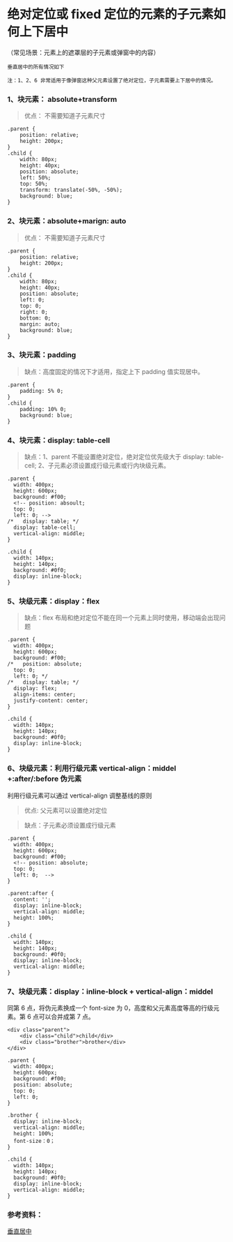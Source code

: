 # 绝对定位或 fixed 定位的元素的子元素如何上下居中

（常见场景：元素上的遮罩层的子元素或弹窗中的内容）

    垂直居中的所有情况如下

    注：1、2、6 非常适用于像弹窗这种父元素设置了绝对定位，子元素需要上下居中的情况。

### 1、块元素： absolute+transform

> 优点： 不需要知道子元素尺寸

```
.parent {
    position: relative;
    height: 200px;
}
.child {
    width: 80px;
    height: 40px;
    position: absolute;
    left: 50%;
    top: 50%;
    transform: translate(-50%, -50%);
    background: blue;
}
```

### 2、块元素：absolute+marign: auto

> 优点： 不需要知道子元素尺寸

```
.parent {
    position: relative;
    height: 200px;
}
.child {
    width: 80px;
    height: 40px;
    position: absolute;
    left: 0;
    top: 0;
    right: 0;
    bottom: 0;
    margin: auto;
    background: blue;
}
```

### 3、块元素：padding

> 缺点：高度固定的情况下才适用，指定上下 padding 值实现居中。

```
.parent {
    padding: 5% 0;
}
.child {
    padding: 10% 0;
    background: blue;
}
```

### 4、块元素：display: table-cell

> 缺点：1、parent 不能设置绝对定位，绝对定位优先级大于 display: table-cell; 2、子元素必须设置成行级元素或行内块级元素。

```
.parent {
  width: 400px;
  height: 600px;
  background: #f00;
  <!-- position: absoult;
  top: 0;
  left: 0; -->
/*   display: table; */
  display: table-cell;
  vertical-align: middle;
}

.child {
  width: 140px;
  height: 140px;
  background: #0f0;
  display: inline-block;
}
```

### 5、块级元素：display：flex

> 缺点：flex 布局和绝对定位不能在同一个元素上同时使用，移动端会出现问题

```
.parent {
  width: 400px;
  height: 600px;
  background: #f00;
/*   position: absolute;
  top: 0;
  left: 0; */
/*   display: table; */
  display: flex;
  align-items: center;
  justify-content: center;
}

.child {
  width: 140px;
  height: 140px;
  background: #0f0;
  display: inline-block;
}
```

### 6、块级元素：利用行级元素 vertical-align：middel +:after/:before 伪元素

利用行级元素可以通过 vertical-align 调整基线的原则

> 优点: 父元素可以设置绝对定位

> 缺点：子元素必须设置成行级元素

```
.parent {
  width: 400px;
  height: 600px;
  background: #f00;
  <!-- position: absolute;
  top: 0;
  left: 0;  -->
}

.parent:after {
  content: '';
  display: inline-block;
  vertical-align: middle;
  height: 100%;
}

.child {
  width: 140px;
  height: 140px;
  background: #0f0;
  display: inline-block;
  vertical-align: middle;
}
```

### 7、块级元素：display：inline-block + vertical-align：middel

同第 6 点，将伪元素换成一个 font-size 为 0，高度和父元素高度等高的行级元素。第 6 点可以合并成第 7 点。

```
<div class="parent">
    <div class="child">child</div>
    <div class="brother">brother</div>
</div>

.parent {
  width: 400px;
  height: 600px;
  background: #f00;
  position: absolute;
  top: 0;
  left: 0;
}

.brother {
  display: inline-block;
  vertical-align: middle;
  height: 100%;
  font-size：0；
}

.child {
  width: 140px;
  height: 140px;
  background: #0f0;
  display: inline-block;
  vertical-align: middle;
}
```

### 参考资料：

[垂直居中](https://juejin.im/post/5a7a9a545188257a892998ef)
